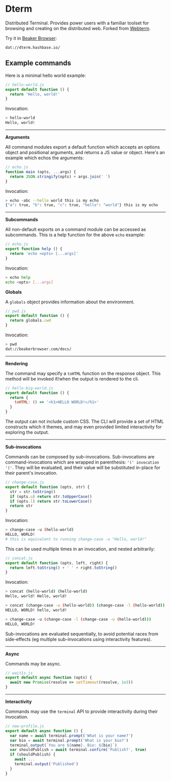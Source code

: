 # Dterm

Distributed Terminal. Provides power users with a familiar toolset for browsing and creating on the distributed web. Forked from [Webterm](https://github.com/pfrazee/webterm).

Try it in [Beaker Browser](https://beakerbrowser.com):

```
dat://dterm.hashbase.io/
```

## Example commands

Here is a minimal hello world example:

```js
// hello-world.js
export default function () {
  return 'Hello, world!'
}
```

Invocation:

```bash
> hello-world
Hello, world!
```

---

**Arguments**

All command modules export a default function which accepts an options object and positional arguments, and returns a JS value or object. Here's an example which echos the arguments:

```js
// echo.js
function main (opts, ...args) {
  return JSON.stringify(opts) + args.join(' ')
}
```

Invocation:

```bash
> echo -abc --hello world this is my echo
{"a": true, "b": true, "c": true, "hello": "world"} this is my echo
```

---

**Subcommands**

All non-default exports on a command module can be accessed as subcommands. This is a help function for the above `echo` example:

```js
// echo.js
export function help () {
  return 'echo <opts> [...args]'
}
```

Invocation:

```bash
> echo help
echo <opts> [...args]
```

**Globals**

A `globals` object provides information about the environment.

```js
// pwd.js
export default function () {
  return globals.cwd
}
```
Invocation:
```bash
> pwd
dat://beakerbrowser.com/docs/
```

---

**Rendering**

The command may specify a `toHTML` function on the response object. This method will be invoked if/when the output is rendered to the cli.

```js
// hello-big-world.js
export default function () {
  return {
    toHTML: () => '<h1>HELLO WORLD!</h1>'
  }
}
```

The output can not include custom CSS. The CLI will provide a set of HTML constructs which it themes, and may even provided limited interactivity for exploring the output.

---

**Sub-invocations**

Commands can be composed by sub-invocations. Sub-invocations are command-invocations which are wrapped in parenthesis: `'(' invocation ')'`. They will be evaluated, and their value will be substituted in-place for their parent's invocation.

```js
// change-case.js
export default function (opts, str) {
  str = str.toString()
  if (opts.u) return str.toUpperCase()
  if (opts.l) return str.toLowerCase()
  return str
}
```
Invocation:
```bash
> change-case -u (hello-world)
HELLO, WORLD!
# this is equivalent to running change-case -u "Hello, world!"
```

This can be used multiple times in an invocation, and nested arbitrarily:

```js
// concat.js
export default function (opts, left, right) {
  return left.toString() + ' ' + right.toString()
}
```
Invocation:
```bash
> concat (hello-world) (hello-world)
Hello, world! Hello, world!

> concat (change-case -u (hello-world)) (change-case -l (hello-world))
HELLO, WORLD! hello, world!

> change-case -u (change-case -l (change-case -u (hello-world)))
HELLO, WORLD!
```

Sub-invocations are evaluated sequentially, to avoid potential races from side-effects (eg multiple sub-invocations using interactivity features).

---

**Async**

Commands may be async.

```js
// wait1s.js
export default async function (opts) {
  await new Promise(resolve => setTimeout(resolve, 1e3))
}
```

---

**Interactivity**

Commands may use the `terminal` API to provide interactivity during their invocation.

```js
// new-profile.js
export default async function () {
  var name = await terminal.prompt('What is your name?')
  var bio = await terminal.prompt('What is your bio?')
  terminal.output(`You are ${name}. Bio: ${bio}`)
  var shouldPublish = await terminal.confirm('Publish?', true)
  if (shouldPublish) {
    await ...
    terminal.output('Published')
  }
}
```
